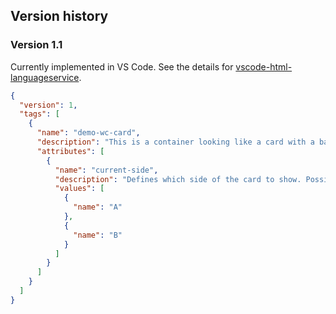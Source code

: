 ## Version history

### Version 1.1

Currently implemented in VS Code. See the details for [vscode-html-languageservice](https://github.com/microsoft/vscode-html-languageservice/blob/master/docs/customData.md#custom-data-for-html-language-service).

```json
{
  "version": 1,
  "tags": [
    {
      "name": "demo-wc-card",
      "description": "This is a container looking like a card with a back and front side you can switch",
      "attributes": [
        {
          "name": "current-side",
          "description": "Defines which side of the card to show. Possible values are A or B",
          "values": [
            {
              "name": "A"
            },
            {
              "name": "B"
            }
          ]
        }
      ]
    }
  ]
}
```
